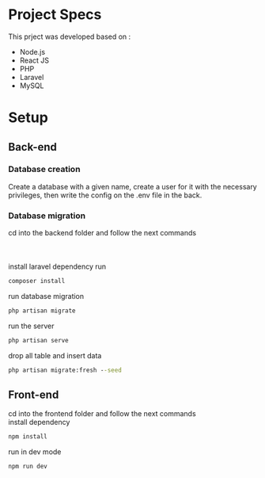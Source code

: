 # Project Specs
This prject was developed based on :
- Node.js 
- React JS
- PHP
- Laravel
- MySQL

# Setup

## Back-end
### Database creation
Create a database with a given name, create a user for it with the necessary privileges, then write the config on the .env file in the back.

### Database migration
cd into the backend folder and follow the next commands
<br>
<br>
<br>
<br>
install laravel dependency run
```cmd
composer install
```
run database migration 
```cmd
php artisan migrate 
```

run the server
```cmd
php artisan serve
```

drop all table and insert data
```cmd
php artisan migrate:fresh --seed
```
## Front-end
cd into the frontend folder and follow the next commands
<br>
install dependency
```cmd
npm install
```
run in dev mode
```cmd
npm run dev
```

